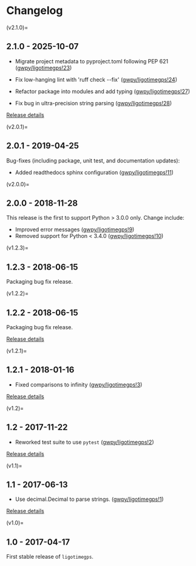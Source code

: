 <!-- markdownlint-disable MD024 -->

# Changelog

(v2.1.0)=

## 2.1.0 - 2025-10-07

-   Migrate project metadata to pyproject.toml following PEP 621
    ([gwpy/ligotimegps!23](https://gitlab.com/gwpy/ligotimegps/-/merge_requests/23))

-   Fix low-hanging lint with 'ruff check --fix'
    ([gwpy/ligotimegps!24](https://gitlab.com/gwpy/ligotimegps/-/merge_requests/24))

-   Refactor package into modules and add typing
    ([gwpy/ligotimegps!27](https://gitlab.com/gwpy/ligotimegps/-/merge_requests/27))

-   Fix bug in ultra-precision string parsing
    ([gwpy/ligotimegps!28](https://gitlab.com/gwpy/ligotimegps/-/merge_requests/28))

[Release details](https://gitlab.com/gwpy/ligotimegps/-/releases/2.1.0)

(v2.0.1)=

## 2.0.1 - 2019-04-25

Bug-fixes (including package, unit test, and documentation updates):

-   Added readthedocs sphinx configuration
    ([gwpy/ligotimegps!11](https://gitlab.com/gwpy/ligotimegps/-/merge_requests/11))

(v2.0.0)=

## 2.0.0 - 2018-11-28

This release is the first to support Python > 3.0.0 only. Change include:

-   Improved error messages
    ([gwpy/ligotimegps!9](https://gitlab.com/gwpy/ligotimegps/-/merge_requests/9))
-   Removed support for Python < 3.4.0
    ([gwpy/ligotimegps!10](https://gitlab.com/gwpy/ligotimegps/-/merge_requests/10))

(v1.2.3)=

## 1.2.3 - 2018-06-15

Packaging bug fix release.

(v1.2.2)=

## 1.2.2 - 2018-06-15

Packaging bug fix release.

[Release details](https://gitlab.com/gwpy/ligotimegps/-/releases/v1.2.2)

(v1.2.1)=

## 1.2.1 - 2018-01-16

-   Fixed comparisons to infinity
    ([gwpy/ligotimegps!3](https://gitlab.com/gwpy/ligotimegps/-/merge_requests/3))

[Release details](https://gitlab.com/gwpy/ligotimegps/-/releases/v1.2.1)

(v1.2)=

## 1.2 - 2017-11-22

-   Reworked test suite to use `pytest`
    ([gwpy/ligotimegps!2](https://gitlab.com/gwpy/ligotimegps/-/merge_requests/2))

[Release details](https://gitlab.com/gwpy/ligotimegps/-/releases/v1.2)

(v1.1)=

## 1.1 - 2017-06-13

-   Use decimal.Decimal to parse strings.
    ([gwpy/ligotimegps!1](https://gitlab.com/gwpy/ligotimegps/-/merge_requests/1))

[Release details](https://gitlab.com/gwpy/ligotimegps/-/releases/v1.1)

(v1.0)=

## 1.0 - 2017-04-17

First stable release of `ligotimegps`.
